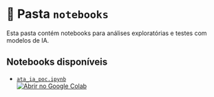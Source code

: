 # 📂 Pasta `notebooks`

Esta pasta contém notebooks para análises exploratórias e testes com modelos de IA.

## Notebooks disponíveis

- [`ata_ia_poc.ipynb`](ata_ia_poc.ipynb)  
  [![Abrir no Google Colab](https://colab.research.google.com/assets/colab-badge.svg)](https://colab.research.google.com/github/charlierf/tcc_ata_ia/blob/main/notebooks/ata_ia_poc.ipynb)

